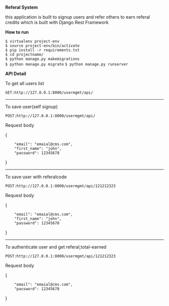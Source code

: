 **Referal System**

this application is built to signup users  and refer others to earn
 referal credits which is built with Django Rest Framework
 
 **How to run**

`$ virtualenv project-env`   
`$ source project-env/bin/activate `  
`$ pip install -r requirements.txt  `   
`$ cd projectname/`      
`$ python manage.py makemigrations`   
`$ python manage.py migrate` 
`$ python manage.py runserver`

**API Detail**

To get all users list   

`GET:http://127.0.0.1:8000/usermgmt/api/`

-------------------------------------------------------
To save user(self signup)

`POST:http://127.0.0.1:8000/usermgmt/api/`   

Request body

{

        "email": "emaial@cms.com",
        "first_name": "john",
        "password": 12345678        
}

-----------------------------------------------------

To save user with referalcode

`POST:http://127.0.0.1:8000/usermgmt/api/121212323`   

Request body

{

        "email": "emaial@cms.com",
        "first_name": "john",
        "password": 12345678        
}

---------------------------------------------------------

To authenticate user and get referal,total-earned

`POST:http://127.0.0.1:8000/usermgmt/api/121212323`   

Request body

{

        "email": "emaial@cms.com",
        "password": 12345678        
}

